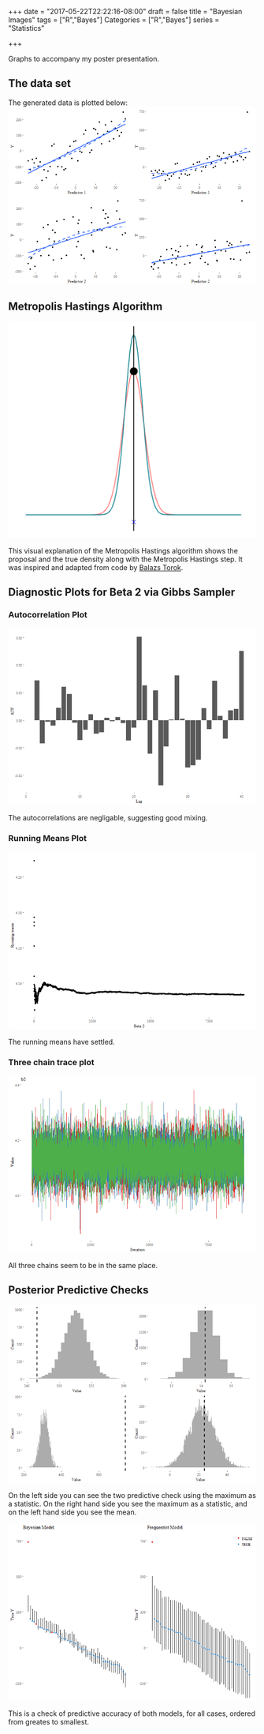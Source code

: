 +++
date = "2017-05-22T22:22:16-08:00"
draft = false
title = "Bayesian Images"
tags = ["R","Bayes"]
Categories = ["R","Bayes"]
series = "Statistics"

+++

Graphs to accompany my poster presentation.

## The data set

The generated data is plotted below:
![data](/images/explorePlot.png)

## Metropolis Hastings Algorithm
![mhalgo](/images/metropolis_hastings2.gif)

This visual explanation of the Metropolis Hastings algorithm shows the proposal and the true density along with the Metropolis Hastings step. It was inspired and adapted from code by [Balazs Torok](https://www.researchgate.net/profile/Balazs_Toeroek6).

## Diagnostic Plots for Beta 2 via Gibbs Sampler

### Autocorrelation Plot
![acf](/images/acfb2.png)

The autocorrelations are negligable, suggesting good mixing.

### Running Means Plot
![rmp](/images/b2runningmeans.png)

The running means have settled.

### Three chain trace plot
![traceplot](/images/traceb2.png)

All three chains seem to be in the same place.

## Posterior Predictive Checks

![ppcheck](/images/ppCheck.png)

On the left side you can see the two predictive check using the maximum as a statistic. On the right hand side you see the maximum as a statistic, and on the left hand side you see the mean.

![priorPred](/images/priorPredCheck.png)

This is a check of predictive accuracy of both models, for all cases, ordered from greates to smallest.
